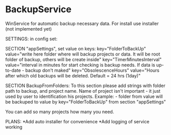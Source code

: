 # BackupService

WinService for automatic backup necessary data.
For install use installer (not implemented yet)

SETTINGS:
in config set:

SECTION "appSettings", set value on keys:
key="FolderToBackUp" value="write here folder where will backup projects or data. It will be root folder of backup, others will be create inside"
key="TimerMinutesInterval" value="interval in minutes for start checking is backup needs. If data is up-to-date - backup don't maked"
key="ObsolescenceHours" value="Hours after which old backups will be deleted. Default = 24 hrs (1day)"

SECTION BackupFromFolders:
To this section please add strings with folder path to backup, and project name. 
Name of project isn't important - it just used by user to identification his projects. Example:
<add key="Project1" value="D:\Project1"/> - folder from value will be backuped to value by key="FolderToBackUp" from section "appSettings"

You can add so many projects how many you need.

PLANS:
*Add auto installer for convenience
*Add logging of service working
